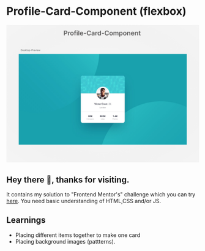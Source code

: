 # Profile-Card-Component (flexbox)
   ![Desktop Preview](./img/Profile-Card-Component.png)

## Hey there 👋, thanks for visiting.
  It contains my solution to "Frontend Mentor's" challenge which you can try [here](https://www.frontendmentor.io/challenges/profile-card-component-cfArpWshJ).
  You need basic understanding of HTML,CSS and/or JS.

## Learnings
* Placing different items together to make one card
* Placing background images (pattterns).


